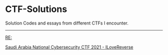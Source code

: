 # CTF-Solutions
Solution Codes and essays from different CTFs I encounter.
--- ---

[RE:](../RE/README.md)

   [Saudi Arabia National Cybersecurity CTF 2021 - ILoveReverse](../ILoveReverse-SA-Nat.-CTF-2021/README.md)

